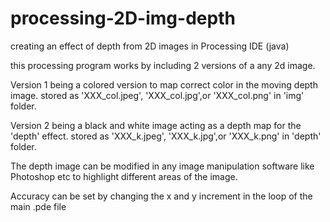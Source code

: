 # processing-2D-img-depth
creating an effect of depth from 2D images in Processing IDE (java)


this processing program works by including 2 versions of a any 2d image.

Version 1 being a colored version to map correct color in the moving depth image. stored as 'XXX_col.jpeg', 'XXX_col.jpg',or 'XXX_col.png' in 'img' folder.

Version 2 being a black and white image acting as a depth map for the 'depth' effect. stored as 'XXX_k.jpeg', 'XXX_k.jpg',or 'XXX_k.png' in 'depth' folder.

The depth image can be modified in any image manipulation software like Photoshop etc to highlight different areas of the image.

Accuracy can be set by changing the x and y increment in the loop of the main .pde file
